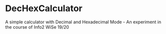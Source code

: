 # DecHexCalculator
A simple calculator with Decimal and Hexadecimal Mode - An experiment in the course of Info2 WiSe 19/20
